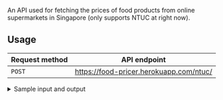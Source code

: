 An API used for fetching the prices of food products from online supermarkets in Singapore (only supports NTUC at right now).

## Usage

Request method | API endpoint
--- | ---                                                 
`POST`| https://food-pricer.herokuapp.com/ntuc/

<details><summary>Sample input and output</summary>
  
#### Input 
```JSON
{
  "query" : "chicken breast"
}
  ```
#### Output (abbreviated for brevity)
```JSON
{
    "Aw's Market Chick Breast Fillet": {
        "link": "https://www.fairprice.com.sg/product/aw-s-market-chick-breast-fillet-300-g-90018535",
        "measurement": "300 G",
        "price": 3.61
    },
    "Aw's Market Chicken Breast Whole": {
        "link": "https://www.fairprice.com.sg/product/aw-s-market-chicken-breast-whole-400-g-90018633",
        "measurement": "400 G",
        "price": 5.0
    },
    "CP Raw Frozen Chicken Breast - Boneless Skin-on": {
        "link": "https://www.fairprice.com.sg/product/13049259",
        "measurement": "1kg",
        "price": 7.5
    },
    "CP Raw Frozen Chicken Breast - Skinless Boneless": {
        "link": "https://www.fairprice.com.sg/product/cp-raw-frozen-chicken-breast-skinless-boneless-1kg-13097998",
        "measurement": "1kg",
        "price": 8.25
    },
    "Chicken Story Fresh Black Pepper Chicken Boneless Breast": {
        "link": "https://www.fairprice.com.sg/product/chicken-story-fresh-black-pepper-chicken-boneless-breast-x-300g-90051017",
        "measurement": "- X 300G",
        "price": 4.5
    },
    "Chicken Story Fresh Chicken Boneless Breast": {
        "link": "https://www.fairprice.com.sg/product/chicken-story-fresh-chicken-boneless-breast-1-kg-90055862",
        "measurement": "1 KG",
        "price": 9.9
    },
}
```
</details>
